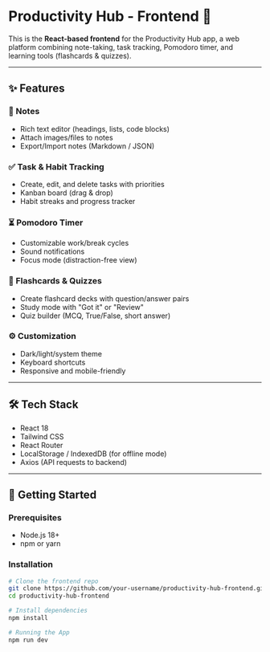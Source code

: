 # Productivity Hub - Frontend 📝

This is the **React-based frontend** for the Productivity Hub app, a web platform combining note-taking, task tracking, Pomodoro timer, and learning tools (flashcards & quizzes).

---

## ✨ Features

### 📝 Notes
- Rich text editor (headings, lists, code blocks)
- Attach images/files to notes
- Export/Import notes (Markdown / JSON)

### ✅ Task & Habit Tracking
- Create, edit, and delete tasks with priorities
- Kanban board (drag & drop)
- Habit streaks and progress tracker

### ⏳ Pomodoro Timer
- Customizable work/break cycles
- Sound notifications
- Focus mode (distraction-free view)

### 🧠 Flashcards & Quizzes
- Create flashcard decks with question/answer pairs
- Study mode with "Got it" or "Review"
- Quiz builder (MCQ, True/False, short answer)

### ⚙️ Customization
- Dark/light/system theme
- Keyboard shortcuts
- Responsive and mobile-friendly

---

## 🛠 Tech Stack
- React 18
- Tailwind CSS
- React Router
- LocalStorage / IndexedDB (for offline mode)
- Axios (API requests to backend)

---

## 🚀 Getting Started

### Prerequisites
- Node.js 18+
- npm or yarn

### Installation
```bash
# Clone the frontend repo
git clone https://github.com/your-username/productivity-hub-frontend.git
cd productivity-hub-frontend

# Install dependencies
npm install

# Running the App
npm run dev
